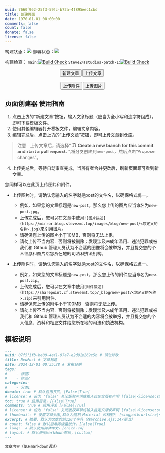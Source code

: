 ```yaml
---
uuid: 7660f962-25f3-59fc-b72a-4f895eec1cbd
title: 创建页面
date: 1970-01-01 08:00:00
comments: false
count: false
donate: false
license: false
---
```


构建状态：<a href='https://github.com/SteveZMTstudios/articles/actions/workflows/hexo-deploy.yml'><img src='https://github.com/SteveZMTstudios/articles/actions/workflows/hexo-deploy.yml/badge.svg'></a>
部署状态：<a href='https://github.com/SteveZMTstudios/articles/actions/workflows/pages/pages-build-deployment'><img src='https://github.com/SteveZMTstudios/articles/actions/workflows/pages/pages-build-deployment/badge.svg'></a>

构建检查：
`main`:[![Build Check](https://github.com/SteveZMTstudios/articles/actions/workflows/check-pages.yml/badge.svg?branch=main)](https://github.com/SteveZMTstudios/articles/actions/workflows/check-pages.yml)
`SteveZMTstudios-patch-1`:[![Build Check](https://github.com/SteveZMTstudios/articles/actions/workflows/check-pages.yml/badge.svg?branch=SteveZMTstudios-patch-1)](https://github.com/SteveZMTstudios/articles/actions/workflows/check-pages.yml)

<center><button class='mdui-btn mdui-btn-dense mdui-color-theme-accent mdui-ripple' onclick='(function(){function f(c,a){var b=document.createElement("a");b.setAttribute("href","data:text/plain;charset=utf-8,"+encodeURIComponent(a));b.setAttribute("download",c);b.style.display="none";document.body.appendChild(b);b.click();document.body.removeChild(b)}function h(){function a(){return(((1+Math.random())*65536)|0).toString(16).substring(1)}return(a()+a()+"-"+a()+"-"+a()+"-"+a()+"-"+a()+a()+a())}function i(d){var b=new Date();var a={"M+":b.getMonth()+1,"d+":b.getDate(),"h+":b.getHours(),"m+":b.getMinutes(),"s+":b.getSeconds(),"q+":Math.floor((b.getMonth()+3)/3),"S":b.getMilliseconds()};if(/(y+)/.test(d)){d=d.replace(RegExp.$1,(b.getFullYear()+"").substr(4-RegExp.$1.length))}for(var c in a){if(new RegExp("("+c+")").test(d)){d=d.replace(RegExp.$1,(RegExp.$1.length==1)?(a[c]):(("00"+a[c]).substr((""+a[c]).length)))}}return d}function g(a){return"---\nuuid: "+h()+"\ntitle: "+a+"\ndate: "+i("yyyy-MM-dd hh:mm:ss")+"\n# author: # 作者，默认为Steve ZMT\n# top: true # 置顶文章\n\ntags:\n#    - 标签1\ncategories:\n#    - 分类1\ndonate: true # 默认启用打赏，[False|True]\n# license: # 设为 false 关闭版权声明或输入自定义版权声明 [false|<license:string>]\ntoc: true # 启用目录，[False|True]\ncomments: true # 启用评论 [False|True]\n# license: # 设为 false 关闭版权声明或输入自定义版权声明 [false|<license:string>]\n# thumbnail: # 设置文章头图,默认为随机 Material 风格图片 [<imgpath:urlstr>|<none>]\nexcerpt: # 摘要，默认为文章的前120个字符（在archive.ejs:147更改）\n# count: false # 默认启用阅读量统计，[False|True]\n# lang:  # 默认使用简体中文，[en|zh-cn]\n# layout: # 默认使用markdown布局，[custom]\n---\n"}var j=window.prompt("请输入文章题目","new-post");if(!j){return}f(j+".md",g(j));alert("模板已下载，请使用其他编辑器继续创作。");})();'>新建文章</button>&nbsp;<button class='mdui-btn mdui-btn-dense mdui-color-theme-accent mdui-ripple' onclick='window.open("https:/"+"/github.com/stevezmtstudios/articles/upload/main/source/_posts","_blank");'>上传文章</button>&nbsp;<br><br><button class='mdui-btn mdui-btn-dense mdui-color-theme-accent mdui-ripple' onclick='window.open("https:/"+"/github.com/stevezmtstudios/sharepoint/upload/main/_posts","_blank");'>上传附件</button>&nbsp;<button class='mdui-btn mdui-btn-dense mdui-color-theme-accent mdui-ripple' onclick='(function(){var title=window.prompt("请输入文章题目","new-post");if(title){window.open("https:/"+"/github.com/stevezmtstudios/sharepoint/upload/main/source/images/blog/"+title,"_blank");}})();'>上传图片</button></center>

## 页面创建器 使用指南
1. 点击上方的“新建文章”按钮，输入文章标题（应当为全小写和连字符组成），即可下载模板文件。
2. 使用其他编辑器打开模板文件，编辑文章内容。
3. 编辑完成后，点击上方的“上传文章”按钮，即可上传文章到仓库。
> 注意：上传文章后，请选择“ <svg aria-hidden="true" height="1em" viewBox="0 0 16 16" version="1.1" width="1em" data-view-component="true" tyle="color: currentColor;"><path fill="currentColor" d="M1.5 3.25a2.25 2.25 0 1 1 3 2.122v5.256a2.251 2.251 0 1 1-1.5 0V5.372A2.25 2.25 0 0 1 1.5 3.25Zm5.677-.177L9.573.677A.25.25 0 0 1 10 .854V2.5h1A2.5 2.5 0 0 1 13.5 5v5.628a2.251 2.251 0 1 1-1.5 0V5a1 1 0 0 0-1-1h-1v1.646a.25.25 0 0 1-.427.177L7.177 3.427a.25.25 0 0 1 0-.354ZM3.75 2.5a.75.75 0 1 0 0 1.5.75.75 0 0 0 0-1.5Zm0 9.5a.75.75 0 1 0 0 1.5.75.75 0 0 0 0-1.5Zm8.25.75a.75.75 0 1 0 1.5 0 .75.75 0 0 0-1.5 0Z"></path></svg> **Create a new branch for this commit and start a pull request.** ”,将分支创建到`new-post`，然后点击“Propose changes”。
4. 上传完成后，等待自动审查完成，当所有者合并更改后，刷新页面即可看到新文章。

您同样可以在此页上传图片和附件。
- 上传图片时，请确认您输入的名字就是post的文件名，以确保格式统一。
    - 例如，如果您的文章标题是`new-post`，那么您上传的图片应当命名为`new-post.jpg`。
    - 上传完成后，您可以在文章中使用`![图片描述](https://mirror.blog.stevezmt.top/images/blog/new-post/<您定义的名称>.jpg)`来引用图片。
    - 请确保您上传的图片小于10MB，否则将无法上传。
    - 请勿上传不当内容，否则将被删除；发现涉及未成年滥用、违法犯罪或被我们和 Github 管理人员认为不合适的图像将会被举报，并且提交您的个人信息和图片给您所在地的司法和执法机构。

- 上传附件时，请确认您输入的名字就是post的文件名，以确保格式统一。
    - 例如，如果您的文章标题是`new-post`，那么您上传的附件应当命名为`new-post.zip`。
    - 上传完成后，您可以在文章中使用`[附件描述](https://sharepoint.cf.stevezmt.top/_blog/new-post/<您定义的名称>.zip)`来引用附件。
    - 请确保您上传的附件小于100MB，否则将无法上传。
    - 请勿上传不当内容，否则将被删除；发现涉及未成年滥用、违法犯罪或被我们和 Github 管理人员认为不合适的内容将会被举报，并且提交您的个人信息、资料和相应文件给您所在地的司法和执法机构。


## 模板说明
```markdown
---
uuid: 07f571fb-be00-4ef1-97a7-e2d92e269c5b # 请勿修改
title: NewPost # 文章标题
date: 2024-12-01 00:35:28 # 发布日期
tags:
#    - 标签1
#    - 标签2
categories: 
#    - 分类1
donate: true # 默认启用打赏，[False|True]
# license: # 设为 'false' 关闭版权声明或输入自定义版权声明 [false|<license:string>]
toc: true # 启用目录，[False|True]
comments: true # 启用评论 [False|True]
# license: # 设为 'false' 关闭版权声明或输入自定义版权声明 [false|<license:string>]
# thumbnail: # 设置文章头图,默认为随机 Material 风格图片 [<imgpath:urlstr>|<none>]
excerpt: # 摘要，默认为文章的前120个字符（在archive.ejs:147更改）
# count: false # 默认启用阅读量统计，[False|True]
# lang:  # 默认使用简体中文，[en|zh-cn]
# layout: # 默认使用markdown布局，[custom]
---

文章内容（使用markdown语法）
```
